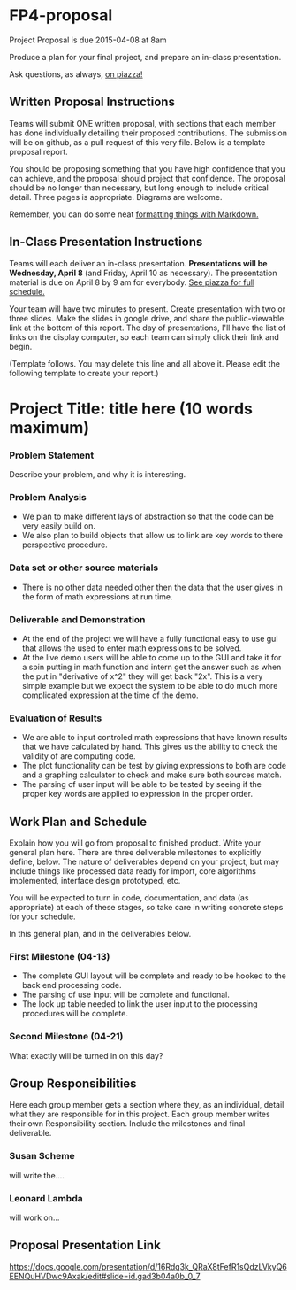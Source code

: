# FP4-proposal
Project Proposal is due 2015-04-08 at 8am

Produce a plan for your final project, and prepare an in-class presentation.

Ask questions, as always, [on piazza!][piazza]

## Written Proposal Instructions

Teams will submit ONE written proposal, with sections that each member has done individually detailing their proposed contributions. The submission will be on github, as a pull request of this very file. Below is a template proposal report.

You should be proposing something that you have high confidence that you can achieve, and the proposal should project that confidence.
The proposal should be no longer than necessary, but long enough to include critical detail. Three pages is appropriate. Diagrams are welcome. 

Remember, you can do some neat [formatting things with Markdown.][markdown]

## In-Class Presentation Instructions
Teams will each deliver an in-class presentation. **Presentations will be Wednesday, April 8** (and Friday, April 10 as necessary). The presentation material is due on April 8 by 9 am for everybody. [See piazza for full schedule.][piazza]

Your team will have two minutes to present. Create presentation with two or three slides. Make the slides in google drive, and share the public-viewable link at the bottom of this report. The day of presentations, I'll have the list of links on the display computer, so each team can simply click their link and begin. 

(Template follows. You may delete this line and all above it. Please edit the following template to create your report.)

# Project Title: title here (10 words maximum)
### Problem Statement
Describe your problem, and why it is interesting. 

### Problem Analysis
* We plan to make different lays of abstraction so that the code can be very easily build on.
* We also plan to build objects that allow us to link are key words to there perspective procedure.

### Data set or other source materials
* There is no other data needed other then the data that the user gives in the form of math expressions at 
run time.

### Deliverable and Demonstration
* At the end of the project we will have a fully functional easy to use gui that allows the used to enter math 
expressions to be solved.   
* At the live demo users will be able to come up to the GUI and take it for a spin putting in math function
and intern get the answer such as when the put in "derivative of x^2" they will get back "2x". This is a 
very simple example but we expect the system to be able to do much more complicated expression at the time
of the demo.

### Evaluation of Results
* We are able to input controled math expressions that have known results that we have calculated by hand.
This gives us the ability to check the validity of are computing code.
* The plot functionality can be test by giving expressions to both are code and a graphing calculator to check
and make sure both sources match.
* The parsing of user input will be able to be tested by seeing if the proper key words are applied to expression
in the proper order.


## Work Plan and Schedule
Explain how you will go from proposal to finished product. Write your general plan here. 
There are three deliverable milestones to explicitly define, below. The nature of deliverables depend on your project, but may include things like processed data ready for import, core algorithms implemented, interface design prototyped, etc. 

You will be expected to turn in code, documentation, and data (as appropriate) at each of these stages, so take care in writing concrete steps for your schedule. 

In this general plan, and in the deliverables below.

### First Milestone (04-13)
* The complete GUI layout will be complete and ready to be hooked to the back end processing code.
* The parsing of use input will be complete and functional.
* The look up table needed to link the user input to the processing procedures will be complete.

### Second Milestone (04-21)
What exactly will be turned in on this day? 

## Group Responsibilities
Here each group member gets a section where they, as an individual, detail what they are responsible for in this project. Each group member writes their own Responsibility section. Include the milestones and final deliverable.

### Susan Scheme
will write the....

### Leonard Lambda
will work on...

## Proposal Presentation Link
https://docs.google.com/presentation/d/16Rdq3k_QRaX8tFefR1sQdzLVkyQ6EENQuHVDwc9Axak/edit#slide=id.gad3b04a0b_0_7

<!-- Links -->
[piazza]: https://piazza.com/class/i55is8xqqwhmr?cid=453
[markdown]: https://help.github.com/articles/markdown-basics/
